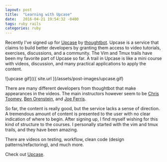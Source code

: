 ```yaml
---
layout: post
title:  "Learning with Upcase"
date:   2016-04-21 19:54:32 -0400
tags: ruby rails
categories: ruby
---
```

Recently I've signed up for [Upcase](https://www.upcase.com/) by
[thoughtbot](https://thoughtbot.com/). Upcase is a service that claims to build
better developers by granting them access to video tutorials, exercises,
discussions, and a community. The Vim and Tmux trails have been my favorite part
of Upcase so far.  A trail in Upcase is like a mini course with videos,
discussion, and many practical applications to apply the content.

![upcase gif]({{ site.url }}/assets/post-images/upcase.gif)

  There are many different developers from thoughtbot that make appearances in the
  videos.  The main instructors however seem to be [Chris Toomey][chris-toomey],
  [Ben Orenstein][ben-orenstein], and [Joe Ferris][joe-ferris].

  So far, the content is really good, but the service lacks a sense of
  direction.  A tremendous amount of content is presented to the user with no
  clear indication of where to begin.  After signing up, I find myself wishing
  for this kind of structure to the courses.  I personally started with the vim
  and tmux trails, and they have been amazing.

  There are videos on testing, workflow, clean code (design patterns/refactoring),
  and much more.

  Check out [Upcase][upcase].

  [chris-toomey]: https://www.twitter.com/christoomey
  [ben-orenstein]: https://www.twitter.com/r00k
  [joe-ferris]: https://www.twitter.com/joeferris
  [upcase]: https://www.upcase.com
  [ruby-rouges]: https://devchat.tv/ruby-rogues/

